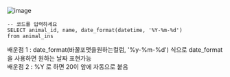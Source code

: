 ![image](https://user-images.githubusercontent.com/84604563/151712934-edc70e3a-0c04-4335-980b-634451b7b234.png)


```mysql
-- 코드를 입력하세요
SELECT animal_id, name, date_format(datetime, '%Y-%m-%d')
from animal_ins
```

배운점 1 : date_format(바꿀포맷을원하는컬럼, '%y-%m-%d') 식으로 date_format을 사용하면 원하는 날짜 표현가능  
배운점 2 : %Y 로 하면 20이 앞에 자동으로 붙음
